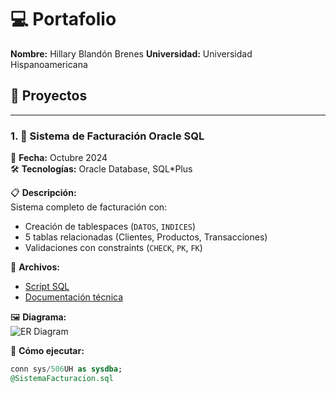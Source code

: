# 💻 Portafolio 
**Nombre:** Hillary Blandón Brenes
**Universidad:** Universidad Hispanoamericana

## 📂 Proyectos

---

### 1. 🏦 Sistema de Facturación Oracle SQL  
📅 **Fecha:** Octubre 2024  
🛠 **Tecnologías:** Oracle Database, SQL*Plus  

📋 **Descripción:**  
Sistema completo de facturación con:  
- Creación de tablespaces (`DATOS`, `INDICES`)  
- 5 tablas relacionadas (Clientes, Productos, Transacciones)  
- Validaciones con constraints (`CHECK`, `PK`, `FK`)  

📂 **Archivos:**  
- [Script SQL](./proyecto-facturacion/SistemaFacturacion.sql)  
- [Documentación técnica](./proyecto-facturacion/README.md)  

🖼️ **Diagrama:**  
![ER Diagram](./proyecto-facturacion/images/diagrama-er.png)  

🚀 **Cómo ejecutar:**  
```sql
conn sys/506UH as sysdba;
@SistemaFacturacion.sql
